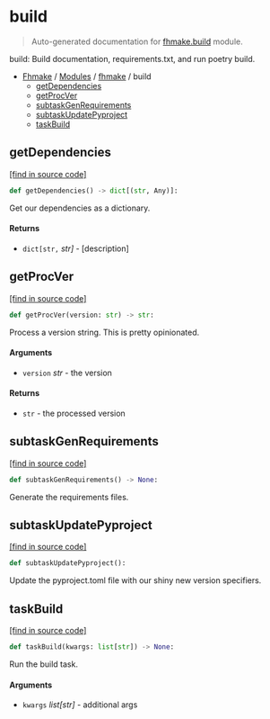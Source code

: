 # build

> Auto-generated documentation for [fhmake.build](../../fhmake/build.py) module.

build: Build documentation, requirements.txt, and run poetry build.

- [Fhmake](../README.md#fhmake-index) / [Modules](../README.md#fhmake-modules) / [fhmake](index.md#fhmake) / build
    - [getDependencies](#getdependencies)
    - [getProcVer](#getprocver)
    - [subtaskGenRequirements](#subtaskgenrequirements)
    - [subtaskUpdatePyproject](#subtaskupdatepyproject)
    - [taskBuild](#taskbuild)

## getDependencies

[[find in source code]](../../fhmake/build.py#L31)

```python
def getDependencies() -> dict[(str, Any)]:
```

Get our dependencies as a dictionary.

#### Returns

- `dict[str,` *str]* - [description]

## getProcVer

[[find in source code]](../../fhmake/build.py#L14)

```python
def getProcVer(version: str) -> str:
```

Process a version string. This is pretty opinionated.

#### Arguments

- `version` *str* - the version

#### Returns

- `str` - the processed version

## subtaskGenRequirements

[[find in source code]](../../fhmake/build.py#L40)

```python
def subtaskGenRequirements() -> None:
```

Generate the requirements files.

## subtaskUpdatePyproject

[[find in source code]](../../fhmake/build.py#L71)

```python
def subtaskUpdatePyproject():
```

Update the pyproject.toml file with our shiny new version specifiers.

## taskBuild

[[find in source code]](../../fhmake/build.py#L85)

```python
def taskBuild(kwargs: list[str]) -> None:
```

Run the build task.

#### Arguments

- `kwargs` *list[str]* - additional args
